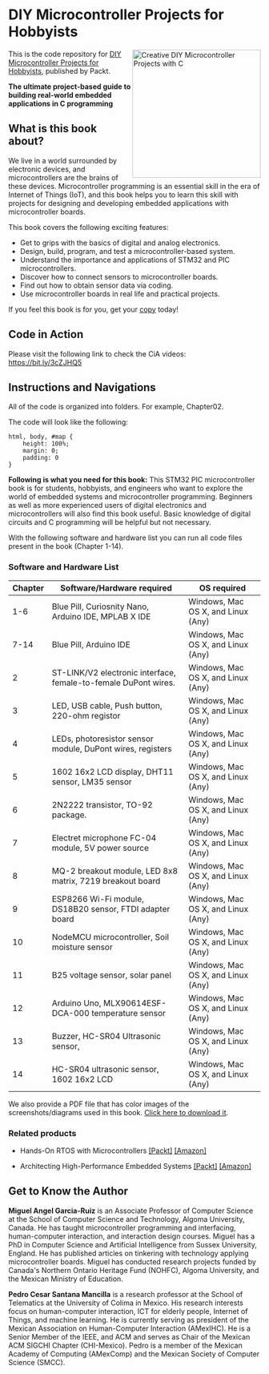 # DIY Microcontroller Projects for Hobbyists

<a href="https://www.packtpub.com/iot-hardware/creative-diy-microcontroller-projects-with-c?utm_source=github&utm_medium=repository&utm_campaign=9781800564138"><img src="https://static.packt-cdn.com/products/9781800564138/cover/smaller" alt="Creative DIY Microcontroller Projects with C" height="256px" align="right"></a>

This is the code repository for [DIY Microcontroller Projects for Hobbyists](https://www.packtpub.com/product/DIY-Microcontroller-Projects-for-Hobbyists/9781800564138), published by Packt.

**The ultimate project-based guide to building real-world embedded applications in C programming**

## What is this book about?
We live in a world surrounded by electronic devices, and microcontrollers are the brains of these devices. Microcontroller programming is an essential skill in the era of Internet of Things (IoT), and this book helps you to learn this skill with projects for designing and developing embedded applications with microcontroller boards. 

This book covers the following exciting features:
* Get to grips with the basics of digital and analog electronics.
* Design, build, program, and test a microcontroller-based system.
* Understand the importance and applications of STM32 and PIC microcontrollers.
* Discover how to connect sensors to microcontroller boards.
* Find out how to obtain sensor data via coding.
* Use microcontroller boards in real life and practical projects.

If you feel this book is for you, get your [copy](https://www.amazon.com/dp/1800564139) today!

## Code in Action
Please visit the following link to check the CiA videos: https://bit.ly/3cZJHQ5

## Instructions and Navigations
All of the code is organized into folders. For example, Chapter02.

The code will look like the following:
```
html, body, #map {
    height: 100%;
    margin: 0;
    padding: 0
}
```

**Following is what you need for this book:**
This STM32 PIC microcontroller book is for students, hobbyists, and engineers who want to explore the world of embedded systems and microcontroller programming. Beginners as well as more experienced users of digital electronics and microcontrollers will also find this book useful. Basic knowledge of digital circuits and C programming will be helpful but not necessary.

With the following software and hardware list you can run all code files present in the book (Chapter 1-14).

### Software and Hardware List
| Chapter | Software/Hardware required | OS required |
| -------- | ------------------------------------ | ----------------------------------- |
| 1-6 | Blue Pill, Curiosnity Nano, Arduino IDE, MPLAB X IDE | Windows, Mac OS X, and Linux (Any) |
| 7-14 | Blue Pill, Arduino IDE | Windows, Mac OS X, and Linux (Any) |
| 2 | ST-LINK/V2 electronic interface, female-to-female DuPont wires. | Windows, Mac OS X, and Linux (Any) |
| 3 | LED, USB cable, Push button, 220-ohm registor | Windows, Mac OS X, and Linux (Any) |
| 4 | LEDs, photoresistor sensor module, DuPont wires, registers | Windows, Mac OS X, and Linux (Any) |
| 5 | 1602 16x2 LCD display, DHT11 sensor, LM35 sensor  | Windows, Mac OS X, and Linux (Any) |
| 6 | 2N2222 transistor, TO-92 package. | Windows, Mac OS X, and Linux (Any) |
| 7 | Electret microphone FC-04 module, 5V power source | Windows, Mac OS X, and Linux (Any) |
| 8 | MQ-2 breakout module, LED 8x8 matrix, 7219 breakout board | Windows, Mac OS X, and Linux (Any) |
| 9 | ESP8266 Wi-Fi module, DS18B20 sensor, FTDI adapter board| Windows, Mac OS X, and Linux (Any) |
| 10 | NodeMCU microcontroller, Soil moisture sensor | Windows, Mac OS X, and Linux (Any) |
| 11 | B25 voltage sensor, solar panel | Windows, Mac OS X, and Linux (Any) |
| 12 | Arduino Uno, MLX90614ESF-DCA-000 temperature sensor | Windows, Mac OS X, and Linux (Any) |
| 13 | Buzzer, HC-SR04 Ultrasonic sensor,  | Windows, Mac OS X, and Linux (Any) |
| 14 | HC-SR04 ultrasonic sensor, 1602 16x2 LCD | Windows, Mac OS X, and Linux (Any) |

We also provide a PDF file that has color images of the screenshots/diagrams used in this book. [Click here to download it](https://static.packt-cdn.com/downloads/9781800564138_ColorImages.pdf).

### Related products
* Hands-On RTOS with Microcontrollers [[Packt]](https://www.packtpub.com/product/hands-on-rtos-with-microcontrollers/9781838826734?utm_source=github&utm_medium=repository&utm_campaign=9781838826734) [[Amazon]](https://www.amazon.com/dp/B086V86RQP)

* Architecting High-Performance Embedded Systems [[Packt]](https://www.packtpub.com/product/architecting-high-performance-embedded-systems/9781789955965?utm_source=github&utm_medium=repository&utm_campaign=9781789955965) [[Amazon]](https://www.amazon.com/dp/1789955963)


## Get to Know the Author
**Miguel Angel Garcia-Ruiz**
is an Associate Professor of Computer Science at the School of Computer Science and Technology, Algoma University, Canada. He has taught microcontroller programming and interfacing, human-computer interaction, and interaction design courses. Miguel has a PhD in Computer Science and Artificial Intelligence from Sussex University, England. He has published articles on tinkering with technology applying microcontroller boards. Miguel has conducted research projects funded by Canada's Northern Ontario Heritage Fund (NOHFC), Algoma University, and the Mexican Ministry of Education.

**Pedro Cesar Santana Mancilla**
is a research professor at the School of Telematics at the University of Colima in Mexico. His research interests focus on human-computer interaction, ICT for elderly people, Internet of Things, and machine learning. He is currently serving as president of the Mexican Association on Human-Computer Interaction (AMexIHC). He is a Senior Member of the IEEE, and ACM and serves as Chair of the Mexican ACM SIGCHI Chapter (CHI-Mexico). Pedro is a member of the Mexican Academy of Computing (AMexComp) and the Mexican Society of Computer Science (SMCC).
